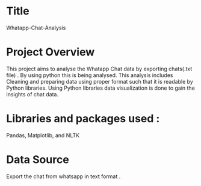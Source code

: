 # Title
Whatapp-Chat-Analysis


# Project Overview

This project aims to analyse the Whatapp Chat data by exporting chats(.txt file) .
By using python this is being analysed.
This analysis includes Cleaning and preparing data using proper format such that it is readable by Python libraries.
Using Python libraries data visualization is done to gain the insights of chat data.

# Libraries and packages used :
Pandas, Matplotlib, and NLTK

# Data Source

Export the chat from whatsapp in text format .
